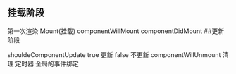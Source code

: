 ## 挂载阶段
第一次渲染 
Mount(挂载)
componentWillMount
componentDidMount
##更新阶段


shouldeComponentUpdate
true 更新
false 不更新
componentWillUnmount
清理 
定时器
全局的事件绑定